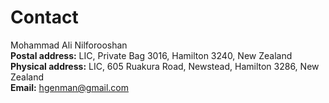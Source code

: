 <script async src="https://www.googletagmanager.com/gtag/js?id=G-28DM9J1LV8"></script>
<script>
  window.dataLayer = window.dataLayer || [];
  function gtag(){dataLayer.push(arguments);}
  gtag('js', new Date());

  gtag('config', 'G-28DM9J1LV8');
</script>

Contact
=======

Mohammad Ali Nilforooshan  
**Postal address:** LIC, Private Bag 3016, Hamilton 3240, New Zealand  
**Physical address:** LIC, 605 Ruakura Road, Newstead, Hamilton 3286, New Zealand  
**Email:** [hgenman@gmail.com](mailto:hgenman@gmail.com)

